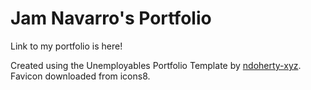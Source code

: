 # Jam Navarro's Portfolio

Link to my portfolio is here!

Created using the Unemployables Portfolio Template by [ndoherty-xyz](https://github.com/ndoherty-xyz/).
Favicon downloaded from icons8.